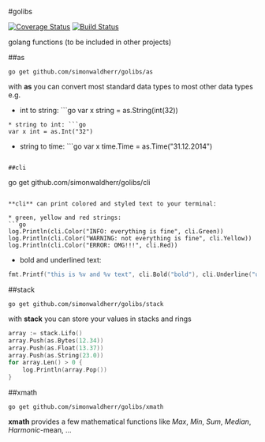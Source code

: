 #golibs

[![Coverage Status](https://img.shields.io/coveralls/SimonWaldherr/golibs.svg)](https://coveralls.io/r/SimonWaldherr/golibs)
[![Build Status](https://travis-ci.org/SimonWaldherr/golibs.svg)](https://travis-ci.org/SimonWaldherr/golibs)

golang functions (to be included in other projects)

##as

```
go get github.com/simonwaldherr/golibs/as
```

with **as** you can convert most standard data types to most other data types e.g.

* int to string: ```go
var x string = as.String(int(32))
```
* string to int: ```go
var x int = as.Int("32")
```
* string to time: ```go
var x time.Time = as.Time("31.12.2014")
```

##cli

```
go get github.com/simonwaldherr/golibs/cli
```

**cli** can print colored and styled text to your terminal:

* green, yellow and red strings:  
```go
log.Println(cli.Color("INFO: everything is fine", cli.Green))
log.Println(cli.Color("WARNING: not everything is fine", cli.Yellow))
log.Println(cli.Color("ERROR: OMG!!!", cli.Red))
```
* bold and underlined text:  
```go
fmt.Printf("this is %v and %v text", cli.Bold("bold"), cli.Underline("underlined"))
```

##stack

```
go get github.com/simonwaldherr/golibs/stack
```

with **stack** you can store your values in stacks and rings

```go
array := stack.Lifo()
array.Push(as.Bytes(12.34))
array.Push(as.Float(13.37))
array.Push(as.String(23.0))
for array.Len() > 0 {
	log.Println(array.Pop())
}
```

##xmath

```
go get github.com/simonwaldherr/golibs/xmath
```

**xmath** provides a few mathematical functions like *Max*, *Min*, *Sum*, *Median*, *Harmonic*-mean, ...
